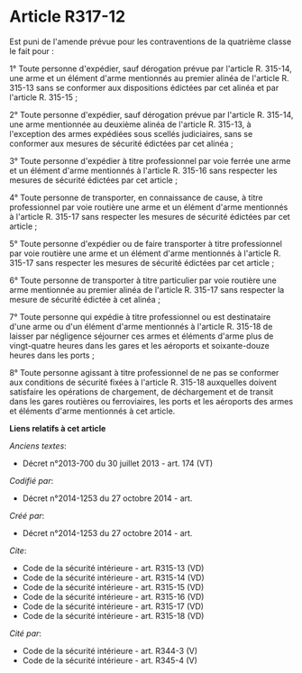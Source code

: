 # Article R317-12

Est puni de l'amende prévue pour les contraventions de la quatrième classe le fait pour : 

1° Toute personne d'expédier, sauf dérogation prévue par l'article R. 315-14, une arme et un élément d'arme mentionnés au
premier alinéa de l'article R. 315-13 sans se conformer aux dispositions édictées par cet alinéa et par l'article R.
315-15 ; 

2° Toute personne d'expédier, sauf dérogation prévue par l'article R. 315-14, une arme mentionnée au deuxième alinéa de
l'article R. 315-13, à l'exception des armes expédiées sous scellés judiciaires, sans se conformer aux mesures de sécurité
édictées par cet alinéa ; 

3° Toute personne d'expédier à titre professionnel par voie ferrée une arme et un élément d'arme mentionnés à l'article R.
315-16 sans respecter les mesures de sécurité édictées par cet article ; 

4° Toute personne de transporter, en connaissance de cause, à titre professionnel par voie routière une arme et un élément
d'arme mentionnés à l'article R. 315-17 sans respecter les mesures de sécurité édictées par cet article ; 

5° Toute personne d'expédier ou de faire transporter à titre professionnel par voie routière une arme et un élément d'arme
mentionnés à l'article R. 315-17 sans respecter les mesures de sécurité édictées par cet article ; 

6° Toute personne de transporter à titre particulier par voie routière une arme mentionnée au premier alinéa de l'article R.
315-17 sans respecter la mesure de sécurité édictée à cet alinéa ; 

7° Toute personne qui expédie à titre professionnel ou est destinataire d'une arme ou d'un élément d'arme mentionnés à
l'article R. 315-18 de laisser par négligence séjourner ces armes et éléments d'arme plus de vingt-quatre heures dans les
gares et les aéroports et soixante-douze heures dans les ports ; 

8° Toute personne agissant à titre professionnel de ne pas se conformer aux conditions de sécurité fixées à l'article R.
315-18 auxquelles doivent satisfaire les opérations de chargement, de déchargement et de transit dans les gares routières ou
ferroviaires, les ports et les aéroports des armes et éléments d'arme mentionnés à cet article.

**Liens relatifs à cet article**

_Anciens textes_:

  - Décret n°2013-700 du 30 juillet 2013 - art. 174 (VT)

_Codifié par_:

  - Décret n°2014-1253 du 27 octobre 2014 - art.

_Créé par_:

  - Décret n°2014-1253 du 27 octobre 2014 - art.

_Cite_:

  - Code de la sécurité intérieure - art. R315-13 (VD)
  - Code de la sécurité intérieure - art. R315-14 (VD)
  - Code de la sécurité intérieure - art. R315-15 (VD)
  - Code de la sécurité intérieure - art. R315-16 (VD)
  - Code de la sécurité intérieure - art. R315-17 (VD)
  - Code de la sécurité intérieure - art. R315-18 (VD)

_Cité par_:

  - Code de la sécurité intérieure - art. R344-3 (V)
  - Code de la sécurité intérieure - art. R345-4 (V)
